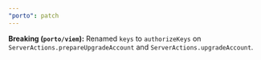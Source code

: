 ```yaml
---
"porto": patch
---
```


**Breaking (`porto/viem`):** Renamed `keys` to `authorizeKeys` on `ServerActions.prepareUpgradeAccount` and `ServerActions.upgradeAccount`.